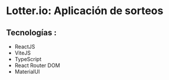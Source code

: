# Lotter.io: Aplicación de sorteos

## Tecnologías :

- ReactJS
- ViteJS
- TypeScript
- React Router DOM
- MaterialUI


